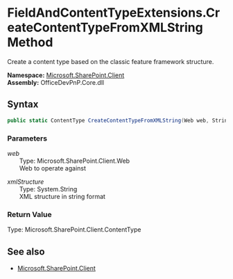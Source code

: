 # FieldAndContentTypeExtensions.CreateContentTypeFromXMLString Method  
Create a content type based on the classic feature framework structure.  

**Namespace:** [Microsoft.SharePoint.Client](Microsoft.SharePoint.Client.md)  
**Assembly:** OfficeDevPnP.Core.dll  
## Syntax
```C#
public static ContentType CreateContentTypeFromXMLString(Web web, String xmlStructure)
```
### Parameters
*web*  
&emsp;&emsp;Type: Microsoft.SharePoint.Client.Web  
&emsp;&emsp;Web to operate against  
  
*xmlStructure*  
&emsp;&emsp;Type: System.String  
&emsp;&emsp;XML structure in string format  
  
### Return Value
Type: Microsoft.SharePoint.Client.ContentType  

## See also
- [Microsoft.SharePoint.Client](Microsoft.SharePoint.Client.md)
